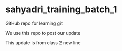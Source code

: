 # sahyadri_training_batch_1
GitHub repo for learning git

We use this repo to post our update

This update is from class 2
new line
